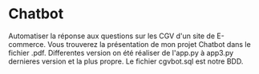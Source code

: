 # Chatbot
Automatiser la réponse aux questions sur les CGV d'un site de E-commerce.
Vous trouverez la présentation de mon projet Chatbot dans le fichier .pdf.
Differentes version on été réaliser de l'app.py à app3.py dernieres version et la plus propre.
Le fichier cgvbot.sql est notre BDD.

